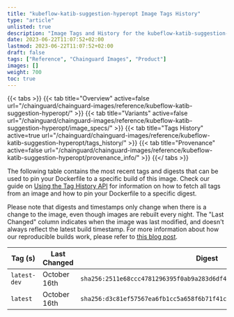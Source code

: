 ```yaml
---
title: "kubeflow-katib-suggestion-hyperopt Image Tags History"
type: "article"
unlisted: true
description: "Image Tags and History for the kubeflow-katib-suggestion-hyperopt Chainguard Image"
date: 2023-06-22T11:07:52+02:00
lastmod: 2023-06-22T11:07:52+02:00
draft: false
tags: ["Reference", "Chainguard Images", "Product"]
images: []
weight: 700
toc: true
---
```


{{< tabs >}}
{{< tab title="Overview" active=false url="/chainguard/chainguard-images/reference/kubeflow-katib-suggestion-hyperopt/" >}}
{{< tab title="Variants" active=false url="/chainguard/chainguard-images/reference/kubeflow-katib-suggestion-hyperopt/image_specs/" >}}
{{< tab title="Tags History" active=true url="/chainguard/chainguard-images/reference/kubeflow-katib-suggestion-hyperopt/tags_history/" >}}
{{< tab title="Provenance" active=false url="/chainguard/chainguard-images/reference/kubeflow-katib-suggestion-hyperopt/provenance_info/" >}}
{{</ tabs >}}

The following table contains the most recent tags and digests that can be used to pin your Dockerfile to a specific build of this image. Check our guide on [Using the Tag History API](/chainguard/chainguard-images/using-the-tag-history-api/) for information on how to fetch all tags from an image and how to pin your Dockerfile to a specific digest.

Please note that digests and timestamps only change when there is a change to the image, even though images are rebuilt every night. The "Last Changed" column indicates when the image was last modified, and doesn't always reflect the latest build timestamp. For more information about how our reproducible builds work, please refer to [this blog post](https://www.chainguard.dev/unchained/reproducing-chainguards-reproducible-image-builds).

| Tag (s)       | Last Changed | Digest                                                                    |
|---------------|--------------|---------------------------------------------------------------------------|
|  `latest-dev` | October 16th | `sha256:2511e68ccc4781296395f0ab9a283d6df499dc0d712dfd8a43dca074aa5a2d60` |
|  `latest`     | October 16th | `sha256:d3c81ef57567ea6fb1cc5a658f6b71f41c34d6efc0fe16bcd75cdcf196b7e86b` |

